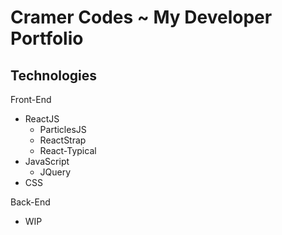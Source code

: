 # Cramer Codes ~ My Developer Portfolio
## Technologies
Front-End
- ReactJS 
    - ParticlesJS
    - ReactStrap
    - React-Typical
- JavaScript
  - JQuery
- CSS

Back-End
- WIP
